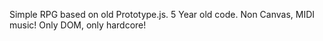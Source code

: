 Simple RPG based on old Prototype.js. 5 Year old code. Non Canvas, MIDI music! Only DOM, only hardcore!
